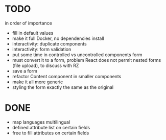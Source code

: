 # TODO

in order of importance
- fill in default values
- make it full Docker, no dependencies install
- interactivity: duplicate components
- interactivity: form validation
- put some time in controlled vs uncontrolled components form
- must convert it to a form, problem React does not permit nested forms (file upload), to discuss with RZ
- save a form
- refactor Content component in smaller components
- make it all more generic
- styling the form exactly the same as the original

# DONE
- map languages multilingual
- defined attribute list on certain fields
- free to fill attributes on certain fields
